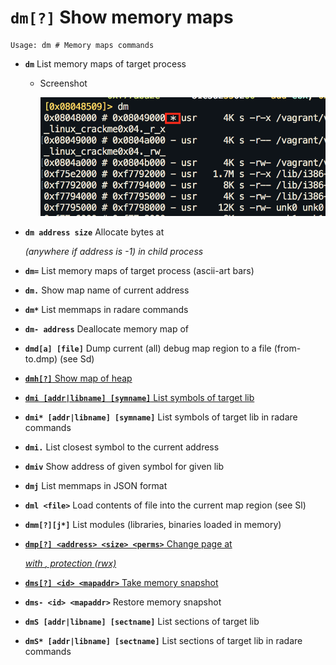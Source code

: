 <!-- TITLE: dm -->

#  **`dm[?]`** Show memory maps


```text
Usage: dm # Memory maps commands
```


- **`dm`** List memory maps of target process
  - Screenshot

    ![Dm](/uploads/small-d/dm.png "Dm")

- **`dm address size`** Allocate <size> bytes at <address> (anywhere if address is -1) in child process
- **`dm=`** List memory maps of target process (ascii-art bars)
- **`dm.`** Show map name of current address
- **`dm*`** List memmaps in radare commands
- **`dm- address`** Deallocate memory map of <address>
- **`dmd[a] [file]`** Dump current (all) debug map region to a file (from-to.dmp) (see Sd)

- [ **`dmh[?]`** Show map of heap](/options/d/dm/dmh)

- [ **`dmi [addr|libname] [symname]`** List symbols of target lib](/options/d/dm/dmi)

- **`dmi* [addr|libname] [symname]`** List symbols of target lib in radare commands
- **`dmi.`** List closest symbol to the current address
- **`dmiv`** Show address of given symbol for given lib
- **`dmj`** List memmaps in JSON format
- **`dml <file>`** Load contents of file into the current map region (see Sl)
- **`dmm[?][j*]`** List modules (libraries, binaries loaded in memory)

- [ **`dmp[?] <address> <size> <perms>`** Change page at <address> with <size>, protection <perms> (rwx)](/options/d/dm/dmp)

- [ **`dms[?] <id> <mapaddr>`** Take memory snapshot](/options/d/dm/dms)

- **`dms- <id> <mapaddr>`** Restore memory snapshot
- **`dmS [addr|libname] [sectname]`** List sections of target lib
- **`dmS* [addr|libname] [sectname]`** List sections of target lib in radare commands